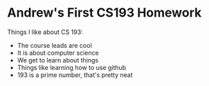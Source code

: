 # Andrew's First CS193 Homework

Things I like about CS 193:
- The course leads are cool
- It is about computer science
- We get to learn about things
- Things like learning how to use github
- 193 is a prime number, that's pretty neat
